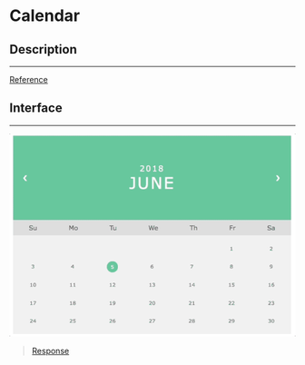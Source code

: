 # Calendar

## Description
---

[Reference](https://www.w3schools.com/howto/howto_css_calendar.asp)

## Interface
---

![](assets/layout.gif)

> [Response](site-response/)